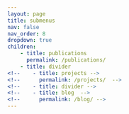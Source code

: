 ```yaml
---
layout: page
title: submenus
nav: false
nav_order: 8
dropdown: true
children:
    - title: publications
      permalink: /publications/
    - title: divider
<!--    - title: projects -->
<!--      permalink: /projects/  -->
<!--    - title: divider -->
<!--    - title: blog  -->
<!--      permalink: /blog/ -->
---
```

